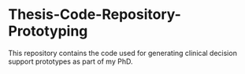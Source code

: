 # Thesis-Code-Repository-Prototyping
This repository contains the code used for generating clinical decision support prototypes as part of my PhD.
